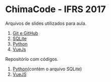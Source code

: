 # ChimaCode - IFRS 2017
Arquivos de slides utilizados para aula.
1. [Git e GitHub](https://github.com/chimacode/about/raw/master/ChimaCode%20-%20Git%20e%20GitHub.pdf)
2. [SQLite](#) 
3. [Python](https://github.com/chimacode/about/raw/master/ChimaCode%20-%20API's%20REST%20com%20Python.pdf)
4. [VueJs](https://github.com/chimacode/about/raw/master/Chimacode%20-%20Vue.js.pdf)

Repositório com códigos.
1. [Python](https://github.com/chimacode/python-rest-api)(contém o arquivo SQLite) 
2. [VueJS](https://github.com/chimacode/vue-chimacode)
